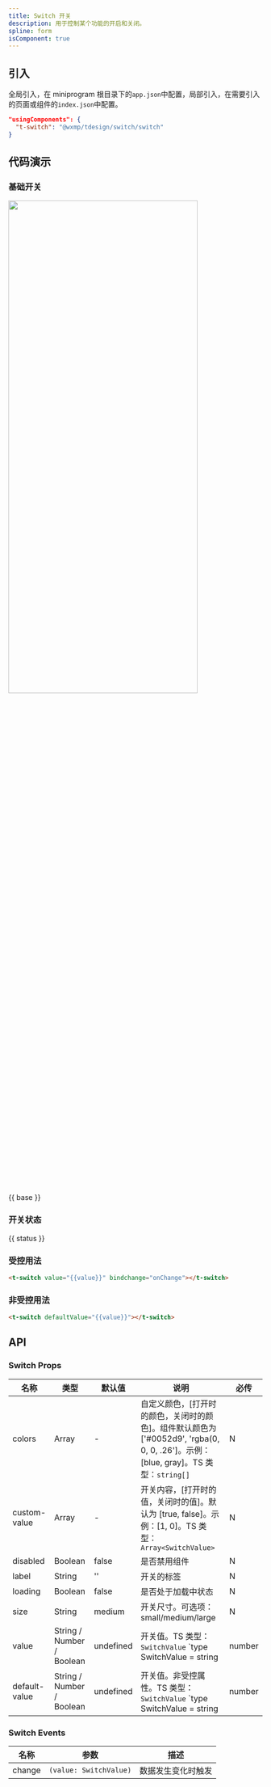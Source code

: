 ```yaml
---
title: Switch 开关
description: 用于控制某个功能的开启和关闭。
spline: form
isComponent: true
---
```


## 引入

全局引入，在 miniprogram 根目录下的`app.json`中配置，局部引入，在需要引入的页面或组件的`index.json`中配置。

```json
"usingComponents": {
  "t-switch": "@wxmp/tdesign/switch/switch"
}
```

## 代码演示

### 基础开关

<img src="https://tdesign.gtimg.com/miniprogram/readme/switch.png" width="375px" height="50%">

{{ base }}


### 开关状态

{{ status }}


### 受控用法

```html
<t-switch value="{{value}}" bindchange="onChange"></t-switch>

```
### 非受控用法

```html
<t-switch defaultValue="{{value}}"></t-switch>
```

## API
### Switch Props

名称 | 类型 | 默认值 | 说明 | 必传
-- | -- | -- | -- | --
colors | Array | - | 自定义颜色，[打开时的颜色，关闭时的颜色]。组件默认颜色为 ['#0052d9', 'rgba(0, 0, 0, .26']。示例：[blue, gray]。TS 类型：`string[]` | N
custom-value | Array | - | 开关内容，[打开时的值，关闭时的值]。默认为 [true, false]。示例：[1, 0]。TS 类型：`Array<SwitchValue>` | N
disabled | Boolean | false | 是否禁用组件 | N
label | String | '' | 开关的标签 | N
loading | Boolean | false | 是否处于加载中状态 | N
size | String | medium | 开关尺寸。可选项：small/medium/large | N
value | String / Number / Boolean | undefined | 开关值。TS 类型：`SwitchValue` `type SwitchValue = string | number | boolean`。[详细类型定义](https://github.com/Tencent/tdesign-miniprogram/tree/develop/src/switch/type.ts) | N
default-value | String / Number / Boolean | undefined | 开关值。非受控属性。TS 类型：`SwitchValue` `type SwitchValue = string | number | boolean`。[详细类型定义](https://github.com/Tencent/tdesign-miniprogram/tree/develop/src/switch/type.ts) | N

### Switch Events

名称 | 参数 | 描述
-- | -- | --
change | `(value: SwitchValue)` | 数据发生变化时触发
